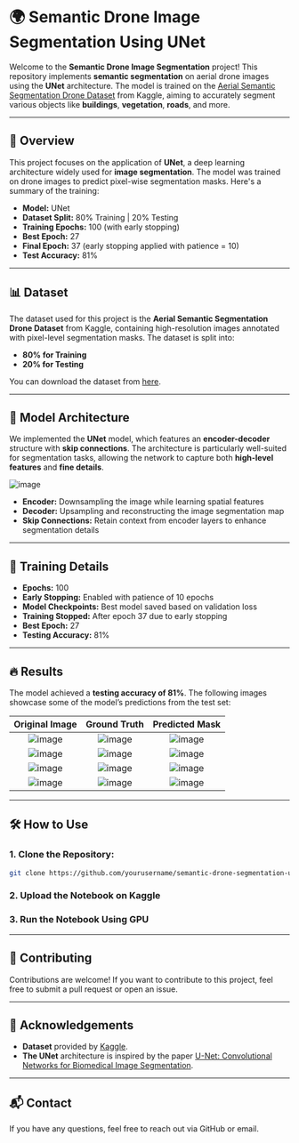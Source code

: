 # 🌍 Semantic Drone Image Segmentation Using UNet

Welcome to the **Semantic Drone Image Segmentation** project! This repository implements **semantic segmentation** on aerial drone images using the **UNet** architecture. The model is trained on the [Aerial Semantic Segmentation Drone Dataset](https://www.kaggle.com/datasets/bulentsiyah/semantic-drone-dataset) from Kaggle, aiming to accurately segment various objects like **buildings**, **vegetation**, **roads**, and more.

---

## 📄 Overview

This project focuses on the application of **UNet**, a deep learning architecture widely used for **image segmentation**. The model was trained on drone images to predict pixel-wise segmentation masks. Here's a summary of the training:

- **Model:** UNet
- **Dataset Split:** 80% Training | 20% Testing
- **Training Epochs:** 100 (with early stopping)
- **Best Epoch:** 27
- **Final Epoch:** 37 (early stopping applied with patience = 10)
- **Test Accuracy:** 81%

---

## 📊 Dataset

The dataset used for this project is the **Aerial Semantic Segmentation Drone Dataset** from Kaggle, containing high-resolution images annotated with pixel-level segmentation masks. The dataset is split into:

- **80% for Training**
- **20% for Testing**

You can download the dataset from [here](https://www.kaggle.com/datasets/bulentsiyah/semantic-drone-dataset).

---

## 🧠 Model Architecture

We implemented the **UNet** model, which features an **encoder-decoder** structure with **skip connections**. The architecture is particularly well-suited for segmentation tasks, allowing the network to capture both **high-level features** and **fine details**.

![image](https://github.com/user-attachments/assets/6c3ce518-4e77-489f-a553-cb6c4a05bc50)

- **Encoder:** Downsampling the image while learning spatial features
- **Decoder:** Upsampling and reconstructing the image segmentation map
- **Skip Connections:** Retain context from encoder layers to enhance segmentation details

---

## 🚀 Training Details

- **Epochs:** 100
- **Early Stopping:** Enabled with patience of 10 epochs
- **Model Checkpoints:** Best model saved based on validation loss
- **Training Stopped:** After epoch 37 due to early stopping
- **Best Epoch:** 27
- **Testing Accuracy:** 81%

---

## 🔥 Results

The model achieved a **testing accuracy of 81%**. The following images showcase some of the model’s predictions from the test set:

| Original Image | Ground Truth | Predicted Mask |
|:--------------:|:------------:|:--------------:|
| ![image](https://github.com/user-attachments/assets/185ac5c5-2285-442e-978e-979aa66b76ae) | ![image](https://github.com/user-attachments/assets/d22bb0fc-89a9-435a-892e-ed6c61858d7c) | ![image](https://github.com/user-attachments/assets/8ab7b199-47e2-4a38-a3c3-61e7d4f18068) |
| ![image](https://github.com/user-attachments/assets/e758ba68-4d0e-4271-92e1-42254a955a80) | ![image](https://github.com/user-attachments/assets/7b95cda6-b2d4-4b5f-8346-1c21cf080f10) | ![image](https://github.com/user-attachments/assets/cab70608-5b4b-406d-a5b6-0d0984bcca5b) |
| ![image](https://github.com/user-attachments/assets/3e940840-7504-402d-ac78-ca84bf2123a6) | ![image](https://github.com/user-attachments/assets/7d7601b9-abca-46ad-8a42-dcbc18da821d) | ![image](https://github.com/user-attachments/assets/880462a4-c1de-4810-9614-c8f837ba4927) |
| ![image](https://github.com/user-attachments/assets/3835f933-35f9-4ebb-9836-f677fa506284) | ![image](https://github.com/user-attachments/assets/40417604-b7af-4348-9c2b-edb1cbf8d96e) | ![image](https://github.com/user-attachments/assets/8fd40b7e-e430-4c9f-8805-651a74d19c45) |


---

## 🛠️ How to Use

### 1. Clone the Repository:

```bash
git clone https://github.com/yourusername/semantic-drone-segmentation-unet.git
```
### 2. Upload the Notebook on Kaggle
### 3. Run the Notebook Using GPU

---

## 🤝 Contributing
Contributions are welcome! If you want to contribute to this project, feel free to submit a pull request or open an issue.

---

## 🙌 Acknowledgements
- **Dataset** provided by [Kaggle](https://www.kaggle.com/datasets/bulentsiyah/semantic-drone-dataset).
- **The UNet** architecture is inspired by the paper [U-Net: Convolutional Networks for Biomedical Image Segmentation](https://arxiv.org/abs/1505.04597).

---

## 📬 Contact
If you have any questions, feel free to reach out via GitHub or email.
